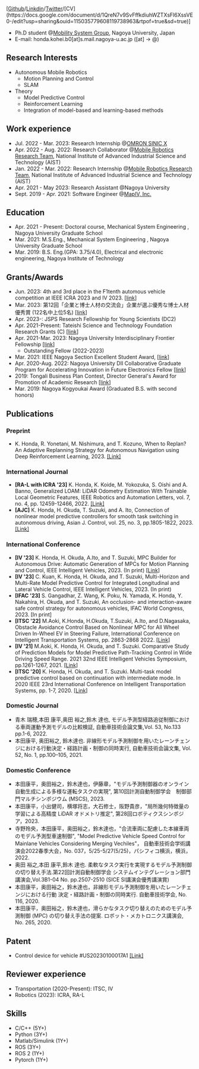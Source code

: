 [[Github](https://github.com/kohonda)/[Linkdin](https://www.linkedin.com/in/kohei-honda-a527b8190/)/[Twitter](https://twitter.com/kohonda_)/[CV](https://docs.google.com/document/d/1QreN7v9SvFffkdiuhWZTXsFl6XssVE0-/edit?usp=sharing&ouid=115035779608119738963&rtpof=true&sd=true)]

- Ph.D student @[Mobility System Group](https://www.suzlab.mae.nagoya-u.ac.jp/en/), Nagoya University, Japan
- E-mail: honda.kohei.b0[at]s.mail.nagoya-u.ac.jp  ([at] -> @)

## Research Interests

- Autonomous Mobile Robotics
  - Motion Planning and Control
  - SLAM
- Theory
  - Model Predictive Control  
  - Reinforcement Learning
  - Integration of model-based and learning-based methods

## Work experience

- Jul. 2022 - Mar. 2023: Research Internship @[OMRON SINIC X](https://www.omron.com/sinicx/en/)
- Apr. 2022 - Aug. 2022: Research Collaborator @[Mobile Robotics Research Team](https://unit.aist.go.jp/digiarc/smrt/index.html), National Institute of Advanced Industrial Science and Technology (AIST)
- Jan. 2022 - Mar. 2022: Research Internship @[Mobile Robotics Research Team](https://unit.aist.go.jp/hcmrc/mr-rt/index.html), National Institute of Advanced Industrial Science and Technology (AIST)
- Apr. 2021 - May 2023: Research Assistant @Nagoya University
- Sept. 2019  - Apr. 2021: Software Engineer @[MapIV, Inc.](https://www.map4.jp/)

## Education

- Apr. 2021 - Present: Doctoral course, Mechanical System Engineering , Nagoya University Graduate School
- Mar. 2021: M.S.Eng., Mechanical System Engineering , Nagoya University Graduate School
- Mar. 2019: B.S. Eng.(GPA: 3.75/4.0), Electrical and electronic engineering, Nagoya Institute of Technology

## Grants/Awards

- Jun. 2023: 4th and 3rd place in the F1tenth automous vehicle competition at IEEE ICRA 2023 and IV 2023. [[link](https://icra2023-race.f1tenth.org/results.html)]
- Mar. 2023: 第12回「企業と博士人材の交流会」企業が選ぶ優秀な博士人材 優秀賞 (122名中上位5名) [[link](https://dec.nagoya-u.ac.jp/career/kouryukai/)]
- Apr. 2023-: JSPS Research Fellowship for Young Scientists (DC2)
- Apr. 2021-Present: Tateishi Science and Technology Foundation Research Grants (C) [[link](https://www.tateisi-f.org/documents/engine/SearchList.php)]
- Apr. 2021-Mar. 2023: Nagoya University Interdisciplinary Frontier Fellowship [[link](https://dec.nagoya-u.ac.jp/fellowship_information)]
  - Outstanding Fellow (2022-2023)
- Mar. 2021: IEEE Nagoya Section Excellent Student Award, [[link](https://ieee-jp.org/section/nagoya/2021/03/20/2021%E5%B9%B4ieee%E5%90%8D%E5%8F%A4%E5%B1%8B%E6%94%AF%E9%83%A8%E5%9B%BD%E9%9A%9B%E4%BC%9A%E8%AD%B0%E7%A0%94%E7%A9%B6%E7%99%BA%E8%A1%A8%E8%B3%9E%E5%8F%97%E8%B3%9E%E8%80%85%E3%81%AE%E3%81%94%E5%A0%B1/)]
- Apr. 2020-Aug. 2022: Nagoya University DII Collaborative Graduate Program for Accelerating Innovation in Future Electronics Fellow [[link](https://www.dii.engg.nagoya-u.ac.jp/)]
- 2019: Tongali Business Plan Contest, Director General's Award for Promotion of Academic Research [[link](https://tongali.net/biz-contest2019/)]
- Mar. 2019: Nagoya Kogyoukai Award (Graduated B.S. with second honors)
  

## Publications

### Preprint

- K. Honda, R. Yonetani, M. Nishimura, and T. Kozuno, When to Replan? An Adaptive Replanning Strategy for Autonomous Navigation using Deep Reinforcement Learning, 2023. [[Link]](https://arxiv.org/abs/2304.12046)


### International Journal

- **[RA-L with ICRA '23]** K. Honda, K. Koide, M. Yokozuka, S. Oishi and A. Banno, Generalized LOAM: LiDAR Odometry Estimation With Trainable Local Geometric Features, IEEE Robotics and Automation Letters, vol. 7, no. 4, pp. 12459-12466, 2022. [[Link]](https://kohonda.github.io/proj-gloam/)
- **[AJC]** K. Honda, H. Okuda, T. Suzuki, and A. Ito, Connection of nonlinear model predictive controllers for smooth task switching in autonomous driving, Asian J. Control, vol. 25, no. 3, pp.1805-1822, 2023. [[Link]](https://onlinelibrary.wiley.com/doi/10.1002/asjc.2892)

### International Conference

- **[IV '23]** K. Honda, H. Okuda, A.Ito, and T. Suzuki, MPC Builder for Autonomous Drive: Automatic Generation of MPCs for Motion Planning and Control, IEEE Intelligent Vehicles, 2023. (In print) [[Link]](https://kohonda.github.io/proj-mpc_builder/)
- **[IV '23]** C. Kuan, K. Honda, H. Okuda, and T. Suzuki, Multi-Horizon and Multi-Rate Model Predictive Control for Integrated Longitudinal and Lateral Vehicle Control, IEEE Intelligent Vehicles, 2023. (In print) 
- **[IFAC '23]** S. Gangadhar, Z. Wang, K. Poku, N. Yamada, K. Honda, Y. Nakahira, H. Okuda, and T. Suzuki, An occlusion- and interaction-aware safe control strategy for autonomous vehicles, IFAC World Congress, 2023. [In print]
- **[ITSC '22]** M.Aoki, K.Honda, H.Okuda, T.Suzuki, A.Ito, and D.Nagasaka, Obstacle Avoidance Control Based on Nonlinear MPC for All Wheel Driven In-Wheel EV in Steering Failure, International Conference on Intelligent Transportation Systems, pp. 2863-2868 2022. [[Link]](https://ieeexplore.ieee.org/abstract/document/9922126)
- **[IV '21]** M.Aoki, K. Honda, H. Okuda, and T. Suzuki. Comparative Study of Prediction Models for Model Predictive Path-Tracking Control in Wide Driving Speed Range. 2021 32nd IEEE Intelligent Vehicles Symposium, pp.1261-1267, 2021. [[Link]](https://ieeexplore.ieee.org/abstract/document/9575868)
- **[ITSC '20]** K. Honda, H. Okuda, and T. Suzuki. Multi-task model predictive control based on continuation with intermediate mode. In 2020 IEEE 23rd International Conference on Intelligent Transportation Systems, pp. 1-7, 2020. [[Link]](https://ieeexplore.ieee.org/abstract/document/9294663)


### Domestic Journal

- 青木 瑞穂,本田 康平,奥田 裕之,鈴木 達也, モデル予測型経路追従制御における車両運動予測モデルの比較検証, 自動車技術会論文集,Vol. 53, No.133 pp.1-6, 2022.
- 本田康平, 奥田裕之, 鈴木達也. 非線形モデル予測制御を用いたレーンチェンジにおける行動決定・経路計画・制御の同時実行, 自動車技術会論文集, Vol. 52, No. 1, pp.100–105, 2021.

### Domestic Conference

- 本田康平，奥田裕之，鈴木達也，伊藤章，"モデル予測制御器のオンライン自動生成による多様な運転タスクの実現", 第10回計測自動制御学会　制御部門マルチシンポジウム (MSCS), 2023.
- 本田康平，小出健司，横塚将志，大石修士，阪野貴彦，"局所幾何特徴量の学習による高精度 LiDAR オドメトリ推定", 第28回ロボティクスシンポジア，2023.
- 寺野玲央，本田康平，奥田裕之，鈴木達也，"合流車両に配慮した本線車両のモデル予測型車速制御", "Model Predictive Vehicle Speed Control for Mainlane Vehicles Considering Merging Vechiles"， 自動車技術会学術講演会2022春季大会，No. 037，5/25-5/27(5/25)，パシフィコ横浜，横浜，2022.
- 奥田 裕之,本田 康平,鈴木 達也. 柔軟なタスク実行を実現するモデル予測制御の切り替え手法.第22回計測自動制御学会 システムインテグレーション部門講演会,Vol.3B1-04 No. pp.2507-2510 (SICE SI講演会優秀講演賞)
- 本田康平，奥田裕之，鈴木達也，非線形モデル予測制御を用いたレーンチェンジにおける行動 決定・経路計画・制御の同時実行. 自動車技術学会, No. 116, 2020.
- 本田康平，奥田裕之，鈴木達也，滑らかなタスク切り替えのためのモデル予測制御 (MPC) の切り替え手法の提案. ロボット・メカトロニクス講演会, No. 265, 2020.

## Patent

<!-- - Dec. 2021: JP patent #2021-158118(C20210251JP#P01), Autonomous driving using hybrid model predictive control  -->
- Control device for vehicle #US20230100017A1 [[Link]](https://patents.google.com/patent/US20230100017A1/en)

## Reviewer experience

- Transportation (2020-Present): ITSC, IV
- Robotics (2023): ICRA, RA-L

## Skills

- C/C++ (5Y+)
- Python (3Y+)
- Matlab/Simulink (1Y+)
- ROS (3Y+)
- ROS 2 (1Y+)
- Pytorch (1Y+)
<!-- - Stable-baseline3 -->
<!-- - Autoware -->


